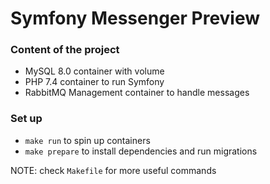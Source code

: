 # Symfony Messenger Preview

### Content of the project
- MySQL 8.0 container with volume
- PHP 7.4 container to run Symfony
- RabbitMQ Management container to handle messages

### Set up
- `make run` to spin up containers
- `make prepare` to install dependencies and run migrations

NOTE: check `Makefile` for more useful commands

